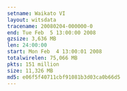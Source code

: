 ```yaml
---
setname: Waikato VI
layout: witsdata
tracename: 20080204-000000-0
end: Tue Feb  5 13:00:00 2008
gzsize: 3,636 MB
len: 24:00:00
start: Mon Feb  4 13:00:01 2008
totalwirelen: 75,066 MB
pkts: 151 million
size: 11,326 MB
md5: e06f5f40711cbf91081b3d03ca0b66d5
---
```

